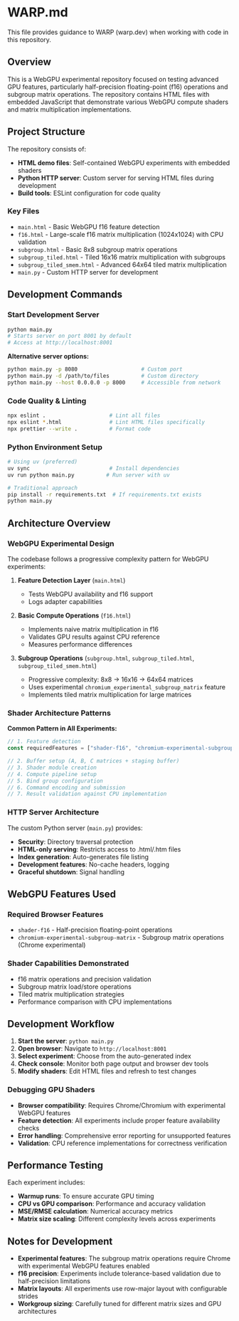 # WARP.md

This file provides guidance to WARP (warp.dev) when working with code in this repository.

## Overview

This is a WebGPU experimental repository focused on testing advanced GPU features, particularly half-precision floating-point (f16) operations and subgroup matrix operations. The repository contains HTML files with embedded JavaScript that demonstrate various WebGPU compute shaders and matrix multiplication implementations.

## Project Structure

The repository consists of:
- **HTML demo files**: Self-contained WebGPU experiments with embedded shaders
- **Python HTTP server**: Custom server for serving HTML files during development
- **Build tools**: ESLint configuration for code quality

### Key Files

- `main.html` - Basic WebGPU f16 feature detection
- `f16.html` - Large-scale f16 matrix multiplication (1024x1024) with CPU validation
- `subgroup.html` - Basic 8x8 subgroup matrix operations
- `subgroup_tiled.html` - Tiled 16x16 matrix multiplication with subgroups
- `subgroup_tiled_smem.html` - Advanced 64x64 tiled matrix multiplication
- `main.py` - Custom HTTP server for development

## Development Commands

### Start Development Server
```bash
python main.py
# Starts server on port 8001 by default
# Access at http://localhost:8001
```

**Alternative server options:**
```bash
python main.py -p 8080                    # Custom port
python main.py -d /path/to/files          # Custom directory
python main.py --host 0.0.0.0 -p 8000     # Accessible from network
```

### Code Quality & Linting
```bash
npx eslint .                    # Lint all files
npx eslint *.html               # Lint HTML files specifically
npx prettier --write .          # Format code
```

### Python Environment Setup
```bash
# Using uv (preferred)
uv sync                         # Install dependencies
uv run python main.py          # Run server with uv

# Traditional approach
pip install -r requirements.txt  # If requirements.txt exists
python main.py
```

## Architecture Overview

### WebGPU Experimental Design

The codebase follows a progressive complexity pattern for WebGPU experiments:

1. **Feature Detection Layer** (`main.html`)
   - Tests WebGPU availability and f16 support
   - Logs adapter capabilities

2. **Basic Compute Operations** (`f16.html`)
   - Implements naive matrix multiplication in f16
   - Validates GPU results against CPU reference
   - Measures performance differences

3. **Subgroup Operations** (`subgroup.html`, `subgroup_tiled.html`, `subgroup_tiled_smem.html`)
   - Progressive complexity: 8x8 → 16x16 → 64x64 matrices
   - Uses experimental `chromium_experimental_subgroup_matrix` feature
   - Implements tiled matrix multiplication for large matrices

### Shader Architecture Patterns

**Common Pattern in All Experiments:**
```javascript
// 1. Feature detection
const requiredFeatures = ["shader-f16", "chromium-experimental-subgroup-matrix"];

// 2. Buffer setup (A, B, C matrices + staging buffer)
// 3. Shader module creation
// 4. Compute pipeline setup
// 5. Bind group configuration
// 6. Command encoding and submission
// 7. Result validation against CPU implementation
```

### HTTP Server Architecture

The custom Python server (`main.py`) provides:
- **Security**: Directory traversal protection
- **HTML-only serving**: Restricts access to .html/.htm files
- **Index generation**: Auto-generates file listing
- **Development features**: No-cache headers, logging
- **Graceful shutdown**: Signal handling

## WebGPU Features Used

### Required Browser Features
- `shader-f16` - Half-precision floating-point operations
- `chromium-experimental-subgroup-matrix` - Subgroup matrix operations (Chrome experimental)

### Shader Capabilities Demonstrated
- f16 matrix operations and precision validation
- Subgroup matrix load/store operations
- Tiled matrix multiplication strategies
- Performance comparison with CPU implementations

## Development Workflow

1. **Start the server**: `python main.py`
2. **Open browser**: Navigate to `http://localhost:8001`
3. **Select experiment**: Choose from the auto-generated index
4. **Check console**: Monitor both page output and browser dev tools
5. **Modify shaders**: Edit HTML files and refresh to test changes

### Debugging GPU Shaders

- **Browser compatibility**: Requires Chrome/Chromium with experimental WebGPU features
- **Feature detection**: All experiments include proper feature availability checks
- **Error handling**: Comprehensive error reporting for unsupported features
- **Validation**: CPU reference implementations for correctness verification

## Performance Testing

Each experiment includes:
- **Warmup runs**: To ensure accurate GPU timing
- **CPU vs GPU comparison**: Performance and accuracy validation
- **MSE/RMSE calculation**: Numerical accuracy metrics
- **Matrix size scaling**: Different complexity levels across experiments

## Notes for Development

- **Experimental features**: The subgroup matrix operations require Chrome with experimental WebGPU features enabled
- **f16 precision**: Experiments include tolerance-based validation due to half-precision limitations
- **Matrix layouts**: All experiments use row-major layout with configurable strides
- **Workgroup sizing**: Carefully tuned for different matrix sizes and GPU architectures
